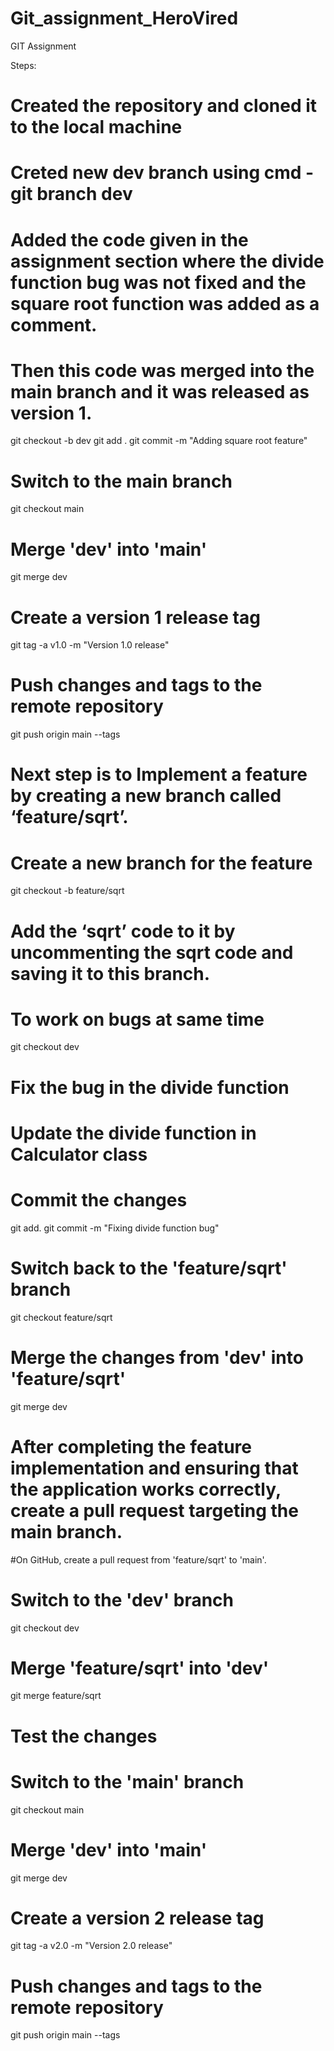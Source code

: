 # Git_assignment_HeroVired
GIT Assignment

Steps:

# Created the repository and cloned it to the local machine
# Creted new dev branch using cmd  - git branch dev
# Added the code given in the assignment section where the divide function bug was not fixed and the square root function was added as a comment.
# Then this code was merged into the main branch and it was released as version 1.

git checkout -b dev
git add .
git commit -m "Adding square root feature"

# Switch to the main branch
git checkout main

# Merge 'dev' into 'main'
git merge dev

# Create a version 1 release tag
git tag -a v1.0 -m "Version 1.0 release"

# Push changes and tags to the remote repository
git push origin main --tags

# Next step is to Implement a feature by creating a new branch called ‘feature/sqrt’.

# Create a new branch for the feature
git checkout -b feature/sqrt

# Add the ‘sqrt’ code to it by uncommenting the sqrt code and saving it to this branch.

# To work on bugs at same time

git checkout dev

# Fix the bug in the divide function
# Update the divide function in Calculator class

# Commit the changes
git add.
git commit -m "Fixing divide function bug"

# Switch back to the 'feature/sqrt' branch
git checkout feature/sqrt

# Merge the changes from 'dev' into 'feature/sqrt'
git merge dev

# After completing the feature implementation and ensuring that the application works correctly, create a pull request targeting the main branch.
#On GitHub, create a pull request from 'feature/sqrt' to 'main'.

# Switch to the 'dev' branch
git checkout dev

# Merge 'feature/sqrt' into 'dev'
git merge feature/sqrt

# Test the changes

# Switch to the 'main' branch
git checkout main

# Merge 'dev' into 'main'
git merge dev

# Create a version 2 release tag
git tag -a v2.0 -m "Version 2.0 release"

# Push changes and tags to the remote repository
git push origin main --tags


